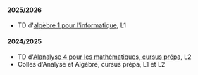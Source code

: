
#### 2025/2026

- TD d'<a href = "https://licence-math.univ-lyon1.fr/doku.php?id=a25:s1_algebre1_info:page">algèbre 1 pour l'informatique</a>, L1
#### 2024/2025

-  TD d'<a href = "https://licence-math.univ-lyon1.fr/doku.php?id=pmi:2a24_25">Alanalyse 4 pour les mathématiques, cursus prépa</a>, L2
- Colles d'Analyse et Algèbre, cursus prépa, L1 et L2


